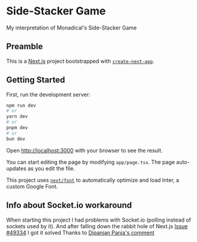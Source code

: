 # Side-Stacker Game

My interpretation of Monadical's Side-Stacker Game

## Preamble

This is a [Next.js](https://nextjs.org/) project bootstrapped with [`create-next-app`](https://github.com/vercel/next.js/tree/canary/packages/create-next-app).

## Getting Started

First, run the development server:

```bash
npm run dev
# or
yarn dev
# or
pnpm dev
# or
bun dev
```

Open [http://localhost:3000](http://localhost:3000) with your browser to see the result.

You can start editing the page by modifying `app/page.tsx`. The page auto-updates as you edit the file.

This project uses [`next/font`](https://nextjs.org/docs/basic-features/font-optimization) to automatically optimize and load Inter, a custom Google Font.

## Info about Socket.io workaround

When starting this project I had problems with Socket.io (polling instead of
sockets used by it). And after falling down the rabbit hole of Next.js
[Issue #49334]([https://github.com/vercel/next.js/issues/49334) I got it solved
Thanks to [Dipanjan Panja's comment](https://github.com/vercel/next.js/issues/49334#issuecomment-1731391847)
